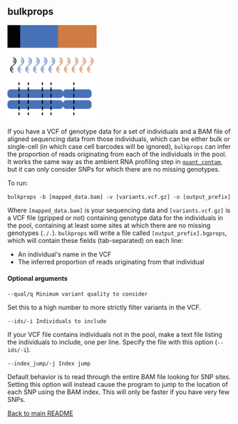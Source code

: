 ## bulkprops
<p>
<img src="../img/bulkprops.png" width=200, alt="bulkprops" />
</p>

If you have a VCF of genotype data for a set of individuals and a BAM file of aligned sequencing data from those individuals, which can be either bulk or single-cell (in which case cell barcodes will be ignored), `bulkprops` can infer the proportion of reads originating from each of the individuals in the pool. It works the same way as the ambient RNA profiling step in [`quant_contam`](quant_contam.md), but it can only consider SNPs for which there are no missing genotypes.

To run:
```
bulkprops -b [mapped_data.bam] -v [variants.vcf.gz] -o [output_prefix]
```
Where `[mapped_data.bam]` is your sequencing data and `[variants.vcf.gz]` is a VCF file (gzipped or not) containing genotype data for the individuals in the pool, containing at least some sites at which there are no missing genotypes (`./.`). `bulkprops` will write a file called `[output_prefix].bgprops`, which will contain these fields (tab-separated) on each line:
* An individual's name in the VCF
* The inferred proportion of reads originating from that individual

#### Optional arguments
```
--qual/q Minimum variant quality to consider
```
Set this to a high number to more strictly filter variants in the VCF.
```
--ids/-i Individuals to include
```
If your VCF file contains individuals not in the pool, make a text file listing the individuals to include, one per line. Specify the file with this option (`--ids/-i`).
```
--index_jump/-j Index jump
```
Default behavior is to read through the entire BAM file looking for SNP sites. Setting this option will instead cause the program to jump to the location of each SNP using the BAM index. This will only be faster if you have very few SNPs.


[Back to main README](../README.md)
